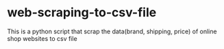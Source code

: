 # web-scraping-to-csv-file
This is a python script that scrap the data(brand, shipping, price) of online shop websites to csv file

